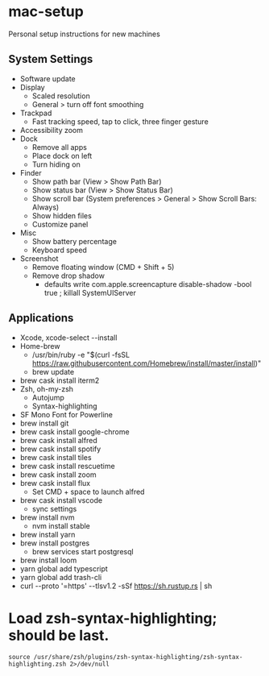 # mac-setup
Personal setup instructions for new machines

## System Settings
- Software update
- Display
    - Scaled resolution
    - General > turn off font smoothing
- Trackpad
    - Fast tracking speed, tap to click, three finger gesture
- Accessibility zoom
- Dock
    - Remove all apps
    - Place dock on left
    - Turn hiding on
- Finder
    - Show path bar (View > Show Path Bar)
    - Show status bar (View > Show Status Bar)
    - Show scroll bar (System preferences > General > Show Scroll Bars: Always)
    - Show hidden files
    - Customize panel
- Misc
    - Show battery percentage
    - Keyboard speed
- Screenshot
    - Remove floating window (CMD + Shift + 5)
    - Remove drop shadow
        - defaults write com.apple.screencapture disable-shadow -bool true ; killall SystemUIServer

## Applications
- Xcode, xcode-select --install
- Home-brew
    - /usr/bin/ruby -e "$(curl -fsSL https://raw.githubusercontent.com/Homebrew/install/master/install)"
    - brew update
- brew cask install iterm2
- Zsh, oh-my-zsh
    - Autojump
    - Syntax-highlighting
- SF Mono Font for Powerline
- brew install git
- brew cask install google-chrome
- brew cask install alfred
- brew cask install spotify
- brew cask install tiles
- brew cask install rescuetime
- brew cask install zoom
- brew cask install flux
    - Set CMD + space to launch alfred
- brew cask install vscode 
    - sync settings
- brew install nvm
    - nvm install stable
- brew install yarn
- brew install postgres
    - brew services start postgresql
- brew install loom
- yarn global add typescript
- yarn global add trash-cli
- curl --proto '=https' --tlsv1.2 -sSf https://sh.rustup.rs | sh

# Load zsh-syntax-highlighting; should be last.	
	source /usr/share/zsh/plugins/zsh-syntax-highlighting/zsh-syntax-highlighting.zsh 2>/dev/null
